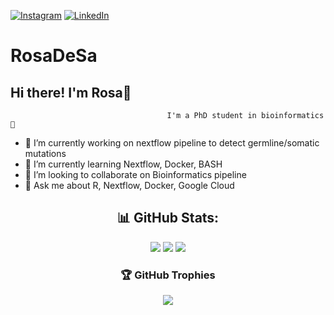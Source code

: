 [![Instagram](https://img.shields.io/badge/Instagram-%23E4405F.svg?logo=Instagram&logoColor=white)](https://instagram.com/rosa_desa) [![LinkedIn](https://img.shields.io/badge/LinkedIn-%230077B5.svg?logo=linkedin&logoColor=white)](https://linkedin.com/in/rosa-de-santis)
# RosaDeSa

##                                           Hi there! I'm Rosa👋
                                       I'm a PhD student in bioinformatics 🧬 


- 🔭 I’m currently working on nextflow pipeline to detect germline/somatic mutations
- 🌱 I’m currently learning Nextflow, Docker, BASH
- 👯 I’m looking to collaborate on Bioinformatics pipeline
-  💬 Ask me about R, Nextflow, Docker, Google Cloud

<div align="center">
  

## 📊 GitHub Stats:
![](https://github-readme-stats.vercel.app/api?username=RosaDeSa&theme=prussian&hide_border=false&include_all_commits=true&count_private=true)
![](https://github-readme-streak-stats.herokuapp.com/?user=RosaDeSa&theme=prussian&hide_border=false)
![](https://github-readme-stats.vercel.app/api/top-langs/?username=RosaDeSa&theme=prussian&hide_border=false&include_all_commits=true&count_private=true&layout=compact)


</div>

<div align="center">
  
### 🏆 GitHub Trophies
![](https://github-profile-trophy.vercel.app/?username=RosaDeSa&theme=radical&no-frame=false&no-bg=true&margin-w=4)


</div>



